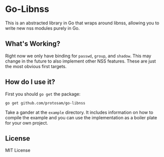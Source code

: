 # Go-Libnss
This is an abstracted library in Go that wraps around libnss, allowing you to write new nss modules purely in Go.

## What's Working?
Right now we only have binding for `passwd`, `group`, and `shadow`. This may change in the future to also implement other NSS features. These are just the most obvious first targets.

## How do I use it?
First you should `go get` the package:
```
go get github.com/protosam/go-libnss
```
Take a gander at the `example` directory. It includes information on how to compile the example and you can use the implementation as a boiler plate for your own project.

## License
MIT License
